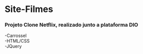 # Site-Filmes
<h3>Projeto Clone Netflix, realizado junto a plataforma DIO<br></h3>
-Carrossel<br>
-HTML/CSS<br>
-JQuery
